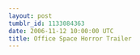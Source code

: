 ```yaml
---
layout: post
tumblr_id: 1133084363  
date: 2006-11-12 10:00:00 UTC
title: Office Space Horror Trailer
---
```


<object width="425" height="350"><param name="movie" value="http://www.youtube.com/v/dGNs7QMeV7E"></param><param name="wmode" value="transparent"></param><embed src="http://www.youtube.com/v/dGNs7QMeV7E" type="application/x-shockwave-flash" wmode="transparent" width="425" height="350"></embed></object>
